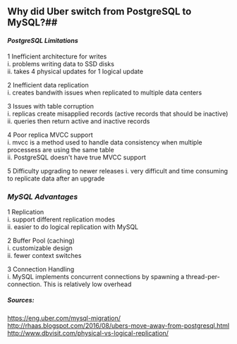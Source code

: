 ## Why did Uber switch from PostgreSQL to MySQL?##  


#### *PostgreSQL Limitations*  

1 Inefficient architecture for writes  
  i.  problems writing data to SSD disks  
  ii. takes 4 physical updates for 1 logical update  

2 Inefficient data replication  
  i.  creates bandwith issues when replicated to multiple data centers  

3 Issues with table corruption  
  i.  replicas create misapplied records (active records that should be inactive)  
  ii. queries then return active and inactive records  

4 Poor replica MVCC support  
  i.  mvcc is a method used to handle data consistency when multiple processess are using the same table  
  ii. PostgreSQL doesn't have true MVCC support  

5 Difficulty upgrading to newer releases
  i.  very difficult and time consuming to replicate data after an upgrade


### *MySQL Advantages*  

1 Replication  
  i.  support different replication modes  
  ii. easier to do logical replication with MySQL  

2 Buffer Pool (caching)  
  i.  customizable design  
  ii. fewer context switches  

3 Connection Handling  
  i.  MySQL implements concurrent connections by spawning a thread-per-connection. This is relatively low overhead  


##### *Sources:*  
<https://eng.uber.com/mysql-migration/>  
<http://rhaas.blogspot.com/2016/08/ubers-move-away-from-postgresql.html>  
<http://www.dbvisit.com/physical-vs-logical-replication/>  